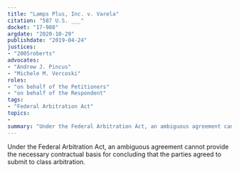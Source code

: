```yaml
---
title: "Lamps Plus, Inc. v. Varela"
citation: "587 U.S. ___"
docket: "17-988"
argdate: "2020-10-29"
publishdate: "2019-04-24"
justices:
- "2005roberts"
advocates:
- "Andrew J. Pincus"
- "Michele M. Vercoski"
roles:
- "on behalf of the Petitioners"
- "on behalf of the Respondent"
tags:
- "Federal Arbitration Act"
topics:
-
summary: "Under the Federal Arbitration Act, an ambiguous agreement cannot provide the necessary contractual basis for concluding that the parties agreed to submit to class arbitration."
---
```

Under the Federal Arbitration Act, an ambiguous agreement cannot provide the necessary contractual basis for concluding that the parties agreed to submit to class arbitration.